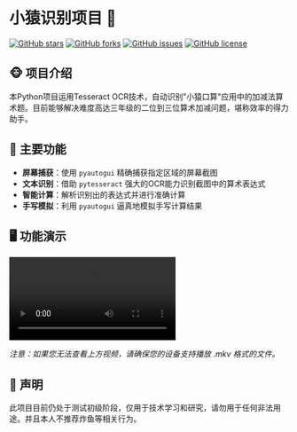 # 小猿识别项目 🐒


[![GitHub stars](https://img.shields.io/github/stars/Jesse-Plcx/xiaoyuan_recognition.svg)](https://github.com/Jesse-Plcx/xiaoyuan_recognition/stargazers)
[![GitHub forks](https://img.shields.io/github/forks/Jesse-Plcx/xiaoyuan_recognition.svg)](https://github.com/Jesse-Plcx/xiaoyuan_recognition/network)
[![GitHub issues](https://img.shields.io/github/issues/Jesse-Plcx/xiaoyuan_recognition.svg)](https://github.com/Jesse-Plcx/xiaoyuan_recognition/issues)
[![GitHub license](https://img.shields.io/github/license/Jesse-Plcx/xiaoyuan_recognition.svg)](https://github.com/Jesse-Plcx/xiaoyuan_recognition/blob/master/LICENSE)


## 🐵 项目介绍
本Python项目运用Tesseract OCR技术，自动识别"小猿口算"应用中的加减法算术题。目前能够解决难度高达三年级的二位到三位算术加减问题，堪称效率的得力助手。

## 🚀 主要功能

- **屏幕捕获**：使用 `pyautogui` 精确捕获指定区域的屏幕截图
- **文本识别**：借助 `pytesseract` 强大的OCR能力识别截图中的算术表达式
- **智能计算**：解析识别出的表达式并进行准确计算
- **手写模拟**：利用 `pyautogui` 逼真地模拟手写计算结果

## 🖥️ 功能演示
![功能演示](./demo.mkv)

*注意：如果您无法查看上方视频，请确保您的设备支持播放 .mkv 格式的文件。*



## 🚨 声明
此项目目前仍处于测试初级阶段，仅用于技术学习和研究，请勿用于任何非法用途。并且本人不推荐炸鱼等相关行为。
